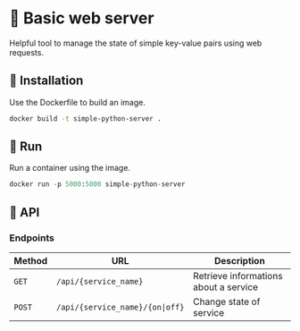 # :rocket: Basic web server

Helpful tool to manage the state of simple key-value pairs using web requests.

## :wrench: Installation

Use the Dockerfile to build an image.

```bash
docker build -t simple-python-server .
```

## :runner: Run

Run a container using the image.

```python
docker run -p 5000:5000 simple-python-server
```

## :dart: API

### Endpoints


| Method   | URL                                      | Description                              |
| -------- | ---------------------------------------- | ---------------------------------------- |
| `GET`    | `/api/{service_name}`                    | Retrieve informations about a service    |
| `POST`   | `/api/{service_name}/{on\|off}`          | Change state of service                  |

